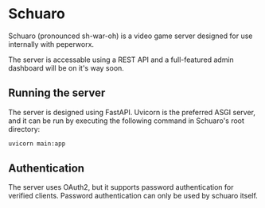 # Schuaro

Schuaro (pronounced sh-war-oh) is a video game server designed for use internally with peperworx.


The server is accessable using a REST API and a full-featured admin dashboard will be on it's way soon.


## Running the server

The server is designed using FastAPI. Uvicorn is the preferred ASGI server, and it can be run by executing the following command in Schuaro's root directory:

```bash
uvicorn main:app
```

## Authentication

The server uses OAuth2, but it supports password authentication for verified clients. Password authentication can only be used by schuaro itself.